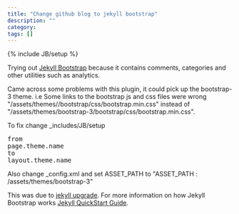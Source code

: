```yaml
---
title: "Change github blog to jekyll bootstrap"
description: ""
category: 
tags: []
---
```

{% include JB/setup %}

Trying out [Jekyll Bootstrap](https://github.com/plusjade/jekyll-bootstrap/) because it contains comments, categories and other utilities such as analytics.

Came across some problems with this plugin, it could pick up the bootstrap-3 theme. i.e Some links to the bootstrap js and css files were wrong "/assets/themes//bootstrap/css/bootstrap.min.css"  instead of "/assets/themes/bootstrap-3/bootstrap/css/bootstrap.min.css".

To fix change _includes/JB/setup  
<pre>
from
page.theme.name
to
layout.theme.name 
</pre>

Also change _config.xml and set ASSET_PATH to "ASSET_PATH : /assets/themes/bootstrap-3"

This was due to [jekyll upgrade](http://jekyllrb.com/docs/upgrading/2-to-3/). 
For more information on how Jekyll Bootstrap works [Jekyll QuickStart Guide](http://jekyllbootstrap.com/usage/jekyll-quick-start.html).

